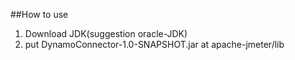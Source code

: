##How to use
1. Download JDK(suggestion oracle-JDK)
2. put DynamoConnector-1.0-SNAPSHOT.jar at apache-jmeter/lib
